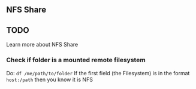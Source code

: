 
## NFS Share

## TODO
Learn more about NFS Share

### Check if folder is a mounted remote filesystem
Do:    `df /me/path/to/folder`
If the first field (the Filesystem) is in the format `host:/path` then you know it is NFS
